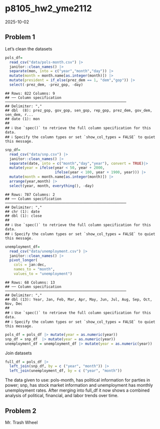 p8105_hw2_yme2112
================
2025-10-02

## Problem 1

Let’s clean the datasets

``` r
pols_df=
  read_csv("data/pols-month.csv") |> 
  janitor::clean_names() |> 
  separate(mon, into = c("year","month","day")) |>
  mutate(month = month.name[as.integer(month)]) |> 
  mutate(president = if_else(prez_dem == 1, "dem","gop")) |> 
  select(-prez_dem, -prez_gop, -day)
```

    ## Rows: 822 Columns: 9
    ## ── Column specification ────────────────────────────────────────────────────────
    ## Delimiter: ","
    ## dbl  (8): prez_gop, gov_gop, sen_gop, rep_gop, prez_dem, gov_dem, sen_dem, r...
    ## date (1): mon
    ## 
    ## ℹ Use `spec()` to retrieve the full column specification for this data.
    ## ℹ Specify the column types or set `show_col_types = FALSE` to quiet this message.

``` r
snp_df=
  read_csv("data/snp.csv") |> 
  janitor::clean_names() |> 
  separate(date, into = c("month","day","year"), convert = TRUE)|>
  mutate(year = ifelse(year < 50, year + 2000, 
                       ifelse(year < 100, year + 1900, year))) |>
  mutate(month = month.name[as.integer(month)]) |>
  arrange(year,month) |>
  select(year, month, everything(), -day)
```

    ## Rows: 787 Columns: 2
    ## ── Column specification ────────────────────────────────────────────────────────
    ## Delimiter: ","
    ## chr (1): date
    ## dbl (1): close
    ## 
    ## ℹ Use `spec()` to retrieve the full column specification for this data.
    ## ℹ Specify the column types or set `show_col_types = FALSE` to quiet this message.

``` r
unemployment_df=
  read_csv("data/unemployment.csv") |> 
  janitor::clean_names() |> 
  pivot_longer(
    cols = jan:dec,
    names_to = "month",
    values_to = "unemployment")
```

    ## Rows: 68 Columns: 13
    ## ── Column specification ────────────────────────────────────────────────────────
    ## Delimiter: ","
    ## dbl (13): Year, Jan, Feb, Mar, Apr, May, Jun, Jul, Aug, Sep, Oct, Nov, Dec
    ## 
    ## ℹ Use `spec()` to retrieve the full column specification for this data.
    ## ℹ Specify the column types or set `show_col_types = FALSE` to quiet this message.

``` r
pols_df = pols_df |> mutate(year = as.numeric(year))
snp_df = snp_df  |> mutate(year = as.numeric(year))
unemployment_df = unemployment_df |> mutate(year = as.numeric(year))
```

Join datasets

``` r
full_df = pols_df |> 
  left_join(snp_df, by = c ("year", "month")) |>
  left_join(unemployment_df, by = c ("year", "month"))
```

The data given to use: pols-month, has political information for parties
in power; snp, has stock market information and unemployment has monthly
unemployment rates. After merging into full_df it now shows a combined
analysis of political, financial, and labor trends over time.

## Problem 2

Mr. Trash Wheel
